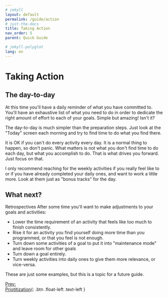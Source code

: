 ```yaml
---
# jekyll
layout: default
permalink: /guide/action
# just-the-docs
title: Taking Action
nav_order: 5
parent: Quick Guide

# jekyll-polyglot
lang: en
---
```

# Taking Action
## The day-to-day
At this time you'll have a daily reminder of what you have committed to. You'll have an exhaustive list of what you need to do in order to dedicate the right amount of effort to each of your goals. Simple but amazing! Isn't it?

The day-to-day is much simpler than the preparation steps. Just look at the "Today" screen each morning and try to find time to do what you find there.

It is OK if you can't do every activity every day. It is a normal thing to happen, so don't panic. What matters is not what you don't find time to do each day, but what you accomplish to do. That is what drives you forward. Just focus on that.

I only recommend reaching for the weekly activities if you really feel like to or if you have already completed your daily ones, and want to work a little more. Look at them just as "bonus tracks" for the day.

## What next?
Retrospectives
After some time you'll want to make adjustments to your goals and activities:
  - Lower the time requirement of an activity that feels like too much to finish consistently.
  - Rise it for an activity you find yourself doing more time than you programmed, or that you feel is not enough.
  - Turn down some activities of a goal to put it into "maintenance mode" and leave room for other goals
  - Turn down a goal entirely.
  - Turn weekly activities into daily ones to give them more relevance, or vice-versa.

These are just some examples, but this is a topic for a future guide.

[Prev:<br/>Priotitization](/guide/prioritization){: .btn .float-left .text-left }
<br/><br/>